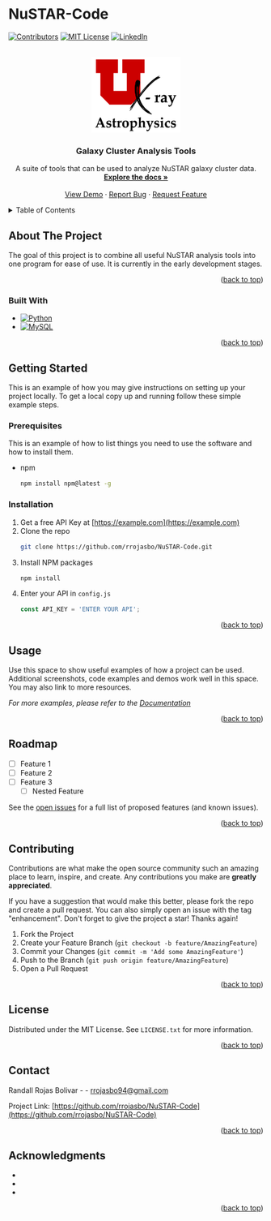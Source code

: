 # NuSTAR-Code

<!-- Improved compatibility of back to top link: See: https://github.com/othneildrew/Best-README-Template/pull/73 -->
<a name="readme-top"></a>
<!--
*** Thanks for checking out the Best-README-Template. If you have a suggestion
*** that would make this better, please fork the repo and create a pull request
*** or simply open an issue with the tag "enhancement".
*** Don't forget to give the project a star!
*** Thanks again! Now go create something AMAZING! :D
-->



<!-- PROJECT SHIELDS -->
<!--
*** I'm using markdown "reference style" links for readability.
*** Reference links are enclosed in brackets [ ] instead of parentheses ( ).
*** See the bottom of this document for the declaration of the reference variables
*** for contributors-url, forks-url, etc. This is an optional, concise syntax you may use.
*** https://www.markdownguide.org/basic-syntax/#reference-style-links
-->
[![Contributors][contributors-shield]][contributors-url]
[![MIT License][license-shield]][license-url]
[![LinkedIn][linkedin-shield]][linkedin-url]

<!-- ![xraygrouplogo](https://github.com/WikGroup/NuSTAR-Code/assets/38116794/7bc61e90-08cc-496f-a8ff-8b0bdd9b57bd) Can put the group logo up after [contributors-url] --> 
<!--[![Forks][forks-shield]][forks-url]
[![Stargazers][stars-shield]][stars-url]
[![Issues][issues-shield]][issues-url]-->



<!-- PROJECT LOGO -->
<br />
<div align="center">
  <img src="grouplogo.png" alt="Logo" width="175" height="150">
  </a>

<h3 align="center">Galaxy Cluster Analysis Tools</h3>

  <p align="center">
    A suite of tools that can be used to analyze NuSTAR galaxy cluster data.
    <br />
    <a href="https://github.com/rrojasbo/NuSTAR-Code"><strong>Explore the docs »</strong></a>
    <br />
    <br />
    <a href="https://github.com/rrojasbo/NuSTAR-Code">View Demo</a>
    ·
    <a href="https://github.com/rrojasbo/NuSTAR-Code/issues">Report Bug</a>
    ·
    <a href="https://github.com/rrojasbo/NuSTAR-Code/issues">Request Feature</a>
  </p>
</div>



<!-- TABLE OF CONTENTS -->
<details>
  <summary>Table of Contents</summary>
  <ol>
    <li>
      <a href="#about-the-project">About The Project</a>
      <ul> 
        <li><a href="#built-with">Built With</a></li>
      </ul>
    </li>
    <li>
      <a href="#getting-started">Getting Started</a>
      <ul>
        <li><a href="#prerequisites">Prerequisites</a></li>
        <li><a href="#installation">Installation</a></li>
      </ul>
    </li>
    <li><a href="#usage">Usage</a></li>
    <li><a href="#roadmap">Roadmap</a></li>
    <li><a href="#contributing">Contributing</a></li>
    <li><a href="#license">License</a></li>
    <li><a href="#contact">Contact</a></li>
    <li><a href="#acknowledgments">Acknowledgments</a></li>
  </ol>
</details>



<!-- ABOUT THE PROJECT -->
## About The Project

<!-- [![Product Name Screen Shot][product-screenshot]](https://example.com) -->

The goal of this project is to combine all useful NuSTAR analysis tools into one program for ease of use. It is currently in the early development stages.

<p align="right">(<a href="#readme-top">back to top</a>)</p>



### Built With

* [![Python][Python.js]][Python-url]
* [![MySQL][MySQL.js]][MySQL-url]


<p align="right">(<a href="#readme-top">back to top</a>)</p>



<!-- GETTING STARTED -->
## Getting Started

This is an example of how you may give instructions on setting up your project locally.
To get a local copy up and running follow these simple example steps.

### Prerequisites

This is an example of how to list things you need to use the software and how to install them.
* npm
  ```sh
  npm install npm@latest -g
  ```

### Installation

1. Get a free API Key at [https://example.com](https://example.com)
2. Clone the repo
   ```sh
   git clone https://github.com/rrojasbo/NuSTAR-Code.git
   ```
3. Install NPM packages
   ```sh
   npm install
   ```
4. Enter your API in `config.js`
   ```js
   const API_KEY = 'ENTER YOUR API';
   ```

<p align="right">(<a href="#readme-top">back to top</a>)</p>



<!-- USAGE EXAMPLES -->
## Usage

Use this space to show useful examples of how a project can be used. Additional screenshots, code examples and demos work well in this space. You may also link to more resources.

_For more examples, please refer to the [Documentation](https://example.com)_

<p align="right">(<a href="#readme-top">back to top</a>)</p>



<!-- ROADMAP -->
## Roadmap

- [ ] Feature 1
- [ ] Feature 2
- [ ] Feature 3
    - [ ] Nested Feature

See the [open issues](https://github.com/rrojasbo/NuSTAR-Code/issues) for a full list of proposed features (and known issues).

<p align="right">(<a href="#readme-top">back to top</a>)</p>



<!-- CONTRIBUTING -->
## Contributing

Contributions are what make the open source community such an amazing place to learn, inspire, and create. Any contributions you make are **greatly appreciated**.

If you have a suggestion that would make this better, please fork the repo and create a pull request. You can also simply open an issue with the tag "enhancement".
Don't forget to give the project a star! Thanks again!

1. Fork the Project
2. Create your Feature Branch (`git checkout -b feature/AmazingFeature`)
3. Commit your Changes (`git commit -m 'Add some AmazingFeature'`)
4. Push to the Branch (`git push origin feature/AmazingFeature`)
5. Open a Pull Request

<p align="right">(<a href="#readme-top">back to top</a>)</p>



<!-- LICENSE -->
## License

Distributed under the MIT License. See `LICENSE.txt` for more information.

<p align="right">(<a href="#readme-top">back to top</a>)</p>



<!-- CONTACT -->
## Contact

Randall Rojas Bolivar -  - rrojasbo94@gmail.com

Project Link: [https://github.com/rrojasbo/NuSTAR-Code](https://github.com/rrojasbo/NuSTAR-Code)

<p align="right">(<a href="#readme-top">back to top</a>)</p>



<!-- ACKNOWLEDGMENTS -->
## Acknowledgments

* []()
* []()
* []()

<p align="right">(<a href="#readme-top">back to top</a>)</p>



<!-- MARKDOWN LINKS & IMAGES -->
<!-- https://www.markdownguide.org/basic-syntax/#reference-style-links -->
[contributors-shield]: https://img.shields.io/github/contributors/rrojasbo/NuSTAR-Code.svg?style=for-the-badge
[contributors-url]: https://github.com/rrojasbo/NuSTAR-Code/graphs/contributors
[forks-shield]: https://img.shields.io/github/forks/rrojasbo/NuSTAR-Code.svg?style=for-the-badge
[forks-url]: https://github.com/rrojasbo/NuSTAR-Code/network/members
[stars-shield]: https://img.shields.io/github/stars/rrojasbo/NuSTAR-Code.svg?style=for-the-badge
[stars-url]: https://github.com/rrojasbo/NuSTAR-Code/stargazers
[issues-shield]: https://img.shields.io/github/issues/rrojasbo/NuSTAR-Code.svg?style=for-the-badge
[issues-url]: https://github.com/rrojasbo/NuSTAR-Code/issues
[license-shield]: https://img.shields.io/github/license/othneildrew/Best-README-Template.svg?style=for-the-badge
[license-url]: https://github.com/WikGroup/NuSTAR-Code?tab=MIT-1-ov-file#readme
[linkedin-shield]: https://img.shields.io/badge/-LinkedIn-black.svg?style=for-the-badge&logo=linkedin&colorB=555
[linkedin-url]: https://linkedin.com/in/randall-rojas-bolivar
[product-screenshot]: images/screenshot.png
[MySQL.js]: https://img.shields.io/badge/MySQL-00000F?style=for-the-badge&logo=mysql&logoColor=white
[MySQL-url]: https://www.mysql.com/
[Next.js]: https://img.shields.io/badge/next.js-000000?style=for-the-badge&logo=nextdotjs&logoColor=white
[Next-url]: https://nextjs.org/
[Python.js]: https://img.shields.io/badge/Python-3776AB?style=for-the-badge&logo=python&logoColor=white
[Python-url]: https://www.python.org/
[React.js]: https://img.shields.io/badge/React-20232A?style=for-the-badge&logo=react&logoColor=61DAFB
[React-url]: https://reactjs.org/
[Vue.js]: https://img.shields.io/badge/Vue.js-35495E?style=for-the-badge&logo=vuedotjs&logoColor=4FC08D
[Vue-url]: https://vuejs.org/
[Angular.io]: https://img.shields.io/badge/Angular-DD0031?style=for-the-badge&logo=angular&logoColor=white
[Angular-url]: https://angular.io/
[Svelte.dev]: https://img.shields.io/badge/Svelte-4A4A55?style=for-the-badge&logo=svelte&logoColor=FF3E00
[Svelte-url]: https://svelte.dev/
[Laravel.com]: https://img.shields.io/badge/Laravel-FF2D20?style=for-the-badge&logo=laravel&logoColor=white
[Laravel-url]: https://laravel.com
[Bootstrap.com]: https://img.shields.io/badge/Bootstrap-563D7C?style=for-the-badge&logo=bootstrap&logoColor=white
[Bootstrap-url]: https://getbootstrap.com
[JQuery.com]: https://img.shields.io/badge/jQuery-0769AD?style=for-the-badge&logo=jquery&logoColor=white
[JQuery-url]: https://jquery.com 

